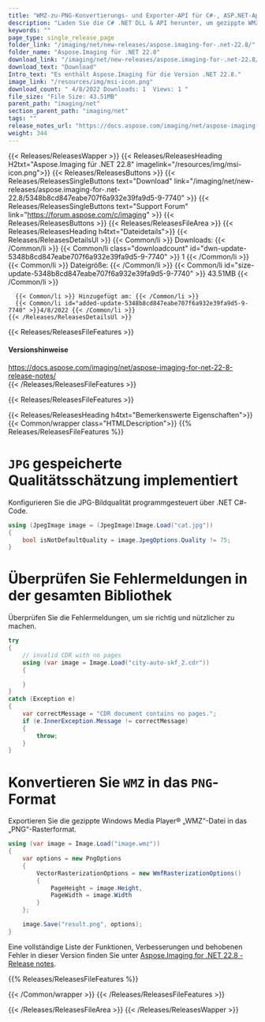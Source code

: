 ```yaml
---
title: "WMZ-zu-PNG-Konvertierungs- und Exporter-API für C#-, ASP.NET-Apps"
description: "Laden Sie die C# .NET DLL & API herunter, um gezippte WMZ in das PNG-Rasterformat zu konvertieren, zu exportieren, die JPG-Bildqualität zu schätzen und BMP, PNG, EPS und andere Dateiformate zu verarbeiten."
keywords: ""
page_type: single_release_page
folder_link: "/imaging/net/new-releases/aspose.imaging-for-.net-22.8/"
folder_name: "Aspose.Imaging für .NET 22.8"
download_link: "/imaging/net/new-releases/aspose.imaging-for-.net-22.8/5348b8cd847eabe707f6a932e39fa9d5-9-7740"
download_text: "Download"
Intro_text: "Es enthält Aspose.Imaging für die Version .NET 22.8."
image_link: "/resources/img/msi-icon.png"
download_count: " 4/8/2022 Downloads: 1  Views: 1 "
file_size: "File Size: 43.51MB"
parent_path: "imaging/net"
section_parent_path: "imaging/net"
tags: ""
release_notes_url: "https://docs.aspose.com/imaging/net/aspose-imaging-for-net-22-8-release-notes/"
weight: 344
---
```


{{< Releases/ReleasesWapper >}}
{{< Releases/ReleasesHeading H2txt="Aspose.Imaging für .NET 22.8" imagelink="/resources/img/msi-icon.png">}}
{{< Releases/ReleasesButtons >}}
{{< Releases/ReleasesSingleButtons text="Download" link="/imaging/net/new-releases/aspose.imaging-for-.net-22.8/5348b8cd847eabe707f6a932e39fa9d5-9-7740" >}}
{{< Releases/ReleasesSingleButtons text="Support Forum" link="https://forum.aspose.com/c/imaging" >}}
{{< Releases/ReleasesButtons >}}
{{< Releases/ReleasesFileArea >}}
{{< Releases/ReleasesHeading h4txt="Dateidetails">}}
{{< Releases/ReleasesDetailsUl >}}
{{< Common/li >}} Downloads: {{< /Common/li >}}
{{< Common/li class="downloadcount" id="dwn-update-5348b8cd847eabe707f6a932e39fa9d5-9-7740" >}} 1 {{< /Common/li >}}
{{< Common/li >}} Dateigröße: {{< /Common/li >}}
{{< Common/li id="size-update-5348b8cd847eabe707f6a932e39fa9d5-9-7740" >}} 43.51MB {{< /Common/li >}}

      {{< Common/li >}} Hinzugefügt am: {{< /Common/li >}}
      {{< Common/li id="added-update-5348b8cd847eabe707f6a932e39fa9d5-9-7740" >}}4/8/2022 {{< /Common/li >}}
    {{< /Releases/ReleasesDetailsUl >}}

{{< Releases/ReleasesFileFeatures >}}

<h4>Versionshinweise</h4><div> <a href='https://docs.aspose.com/imaging/net/aspose-imaging-for-net-22-8-release-notes/'>https://docs.aspose.com/imaging/net/aspose-imaging-for-net-22-8-release-notes/</a></div>
{{< /Releases/ReleasesFileFeatures >}}

{{< Releases/ReleasesFileFeatures >}}

{{< Releases/ReleasesHeading h4txt="Bemerkenswerte Eigenschaften">}}
{{< Common/wrapper class="HTMLDescription">}}
{{% Releases/ReleasesFileFeatures %}}

# `JPG` gespeicherte Qualitätsschätzung implementiert

Konfigurieren Sie die JPG-Bildqualität programmgesteuert über .NET C#-Code.

```csharp
using (JpegImage image = (JpegImage)Image.Load("cat.jpg"))
{
    bool isNotDefaultQuality = image.JpegOptions.Quality != 75;
}
```

# Überprüfen Sie Fehlermeldungen in der gesamten Bibliothek

Überprüfen Sie die Fehlermeldungen, um sie richtig und nützlicher zu machen.

```csharp
try
{
    // invalid CDR with no pages
    using (var image = Image.Load("city-auto-skf_2.cdr"))
    {

    }
}
catch (Exception e)
{
    var correctMessage = "CDR document contains no pages.";
    if (e.InnerException.Message != correctMessage)
    {
        throw;
    }
}
```

# Konvertieren Sie `WMZ` in das `PNG`-Format

Exportieren Sie die gezippte Windows Media Player® „WMZ“-Datei in das „PNG“-Rasterformat.

```csharp
using (var image = Image.Load("image.wmz"))
{
    var options = new PngOptions
    {
        VectorRasterizationOptions = new WmfRasterizationOptions()
        {
            PageHeight = image.Height,
            PageWidth = image.Width
        }
    };

    image.Save("result.png", options);
}
```
Eine vollständige Liste der Funktionen, Verbesserungen und behobenen Fehler in dieser Version finden Sie unter [Aspose.Imaging for .NET 22.8 - Release notes](https://docs.aspose.com/imaging/net/aspose-imaging-for-net-22-8-release-notes/).

{{% Releases/ReleasesFileFeatures %}}

{{< /Common/wrapper >}}
{{< /Releases/ReleasesFileFeatures >}}

{{< /Releases/ReleasesFileArea >}}
{{< /Releases/ReleasesWapper >}}

